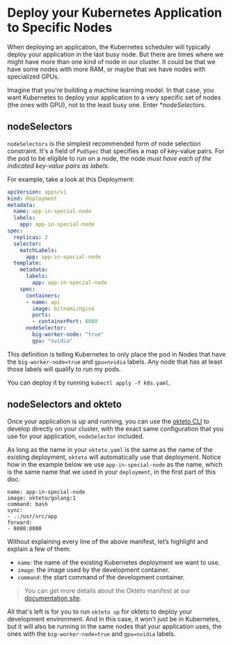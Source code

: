 # Deploy your Kubernetes Application to Specific Nodes

When deploying an application, the Kubernetes scheduler will typically deploy your application in the last busy node. But there are times where we might have more than one kind of node in our cluster. It could be that we have some nodes with more RAM, or maybe that we have nodes with specialized GPUs.

Imagine that you're building a machine learning model. In that case, you want Kubernetes to deploy your application to a very specific set of nodes (the ones with GPU), not to the least busy one. Enter **nodeSelectors*. 

## nodeSelectors

`nodeSelectors` is the simplest recommended form of node selection constraint. It's a field of `PodSpec` that specifies a map of key-value pairs. For the pod to be eligible to run on a node, the node *must have each of the indicated key-value pairs as labels*.

For example, take a look at this Deployment:

```yaml
apiVersion: apps/v1
kind: Deployment
metadata:
  name: app-in-special-node
  labels:
    app: app-in-special-node
spec:
  replicas: 2
  selector:
    matchLabels:
      app: app-in-special-node
  template:
    metadata:
      labels:
        app: app-in-special-node
    spec:
      containers:
      - name: api
        image: bitnami/nginx
        ports:
        - containerPort: 8080
      nodeSelector:
        big-worker-node: "true"
        gpu: "nvidia"
```

This definition is telling Kubernetes to only place the pod in Nodes that have the `big-worker-node=true` and `gpu=nvidia` labels. Any node that has at least those labels will qualify to run my pods. 

You can deploy it by running  `kubectl apply -f k8s.yaml`.

## nodeSelectors and okteto

Once your application is up and running, you can use the [okteto CLI](https://github.com/okteto/okteto) to develop directly on your cluster, with the exact same configuration that you use for your application, `nodeSelector` included. 

As long as the name in your `okteto.yaml` is the same as the name of the existing deployment, `okteto` will automatically use that deployment. Notice how in the example below we use `app-in-special-node` as the name, which is the same name that we used in your `deployment`, in the first part of this doc.

```
name: app-in-special-node
image: okteto/golang:1
command: bash
sync:
- .:/usr/src/app
forward:
- 8080:8080
```

Without explaining every line of the above manifest, let’s highlight and explain a few of them:
- `name`:  the name of the existing Kubernetes deployment we want to use.
- `image`: the image used by the development container.
- `command`: the start command of the development container.

> You can get more details about the Okteto manifest at our [documentation site](https://okteto.com/docs/reference/manifest/index.html).

All that's left is for you to run `okteto up` for okteto to deploy your development environment. And in this case, it won't just be in Kubernetes, but it will also be running in the same nodes that your application uses, the ones with the `big-worker-node=true` and `gpu=nvidia` labels.

